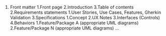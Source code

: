 1. Front matter
  1.Front page
  2.Introduction
  3.Table of contents
2.Requirements statements
  1.User Stories, Use Cases, Features, Gherkin Validation
3.Specifications
  1.Concept
  2.UX Notes
  3.Interfaces (Controls)
  4.Behaviors
    1.Feature/Package A (appropriate UML diagrams)
    2.Feature/Package N (appropriate UML diagrams) …
